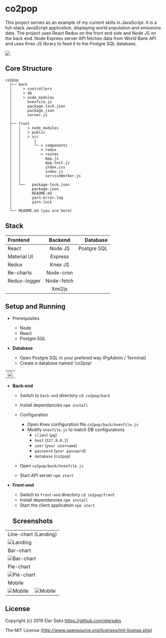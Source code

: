 # co2pop

This project serves as an example of my current skills in JavaScript. It is a full-stack JavaScript application, displaying world population and emissions data. The project uses React Redux on the front end side and Node JS on the back end. Node Express server API fetches data from World Bank API and uses Knex JS library to feed it to the Postgre SQL database,

<img src="https://co2pop.s3.eu-north-1.amazonaws.com/Project+Architecture.png" />

## Core Structure
    co2pop
      ├── back
      │     > controllers   
      │     > db            
      │     > node_modules  
      |       knexfile.js   
      |       package-lock.json
      |       package.json
      |       server.js     
      │
      ├── front
      │   │   > node_modules
      │   │   > public
      │   │   > src
      │   │      │
      │   │      └─ > components
      │   │         > redux
      │   │         > routes
      │   │           App.js
      │   │           App.test.js
      │   │           index.css
      │   │           index.js
      │   │           serviceWorker.js
      │   │
      │   └──   package-lock.json
      │         package.json
      │         README.md
      │         yarn-error.log
      │         yarn.lock
      │
      └── README.md (you are here)


## Stack
| Frontend             |   Backend    |  Database     |
| :---                 |     :---:    |    ---:       |
|  React               |  Node JS     |  Postgre SQL  |
|  Material UI         |  Express     |               |
|  Redux               |  Knex JS     |               |
|  Re-charts           |  Node-cron   |               |
|  Redux-logger        |  Node-fetch  |               |
|                      |  Xml2js      |               |


## Setup and Running
- Prerequisites
    - Node
    - React
    - Postgre SQL

- **Database**
    - Open Postgre SQL in your prefered way (PgAdmin / Terminal)
    - Create a database named 'co2pop'
    
 <table>
  <tbody>
    <tr>
      <td>
         <img src="https://co2pop.s3.eu-north-1.amazonaws.com/DB+diagram.png" />
      </td>
    </tr>
  </tbody>
</table>

- **Back-end**
    - Switch to `back-end` directory `cd co2pop/back`
    - Install dependancies `npm install`
    - Configuration
        - Open Knex configuration file `co2pop/back/knexfile.js`
        - Modify `knexfile.js` to match DB configurations
            - `client` (`pg`)
            - `host` (`127.0.0.1`)
            - `user` (`your username`)
            - `password` (`your password`)
            - `database` (`co2pop`)

    - Open `co2pop/back/knexfile.js`
    - Start API server `npm start`

- **Front-end**
    - Switch to `front-end` directory `cd co2pop/front`
    - Install dependancies `npm install`
    - Start the client application `npm start`

  ## Screenshots

<table>
  <tbody>
    <tr>
      <td colspan="2">Line-chart (Landing)</td>
    </tr>
    <tr>
      <td  colspan="2">
        <img alt="Landing" src="https://s3.eu-north-1.amazonaws.com/co2pop/Line.PNG" />
      </td>
    </tr>
    <tr>
      <td colspan="2">Bar-chart</td>
    </tr>
    <tr>
      <td  colspan="2">
        <img alt="Bar-chart" src="https://s3.eu-north-1.amazonaws.com/co2pop/Bar.PNG" />
      </td>
    </tr>
       <tr>
      <td colspan="2">Pie-chart</td>
    </tr>
    <tr>
       <td  colspan="2">
        <img alt="Pie-chart" src="https://s3.eu-north-1.amazonaws.com/co2pop/Pie.PNG" />
      </td>
    </tr>
    <tr>
      <td colspan="2">Mobile</td>
    </tr>
    <tr>
      <td>
        <img alt="Mobile" src="https://s3.eu-north-1.amazonaws.com/co2pop/s5-1.png" />
      </td>
      <td>
        <img alt="Mobile" src="https://s3.eu-north-1.amazonaws.com/co2pop/S5-2.png" />
      </td>
    </tr>
  </tbody>
</table>

## License
Copyright (c) 2019 Elar Saks https://github.com/elarsaks

The MIT License (http://www.opensource.org/licenses/mit-license.php)
 

